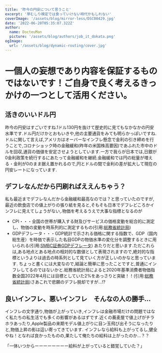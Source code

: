 ```yaml
---
title: '昨今の円安について思うこと'
excerpt: '草むしり検定では食っていけない時代かもしれない'
coverImage: '/assets/blog/mirror-less/DSC00429.jpg'
date: '2022-06-20T05:35:07.322Z'
author:
  name: DocteuMan
  picture: '/assets/blog/authors/job_it_dokata.png'
ogImage:
  url: '/assets/blog/dynamic-routing/cover.jpg'
---
```


# 一個人の妄想であり内容を保証するものではないです！ご自身で良く考えるきっかけの一つとして活用ください。

## 活きのいいドル円
昨今の円安はすごいですね.1ドル130円を抜けて歴史的に見てもなかなかの円安水準です.ドル円だけかとおもいきや,他の主要通貨をみても明らかっぽいですね.
ドルに関して言えば,アメリカはオーバーなインフレ懸念で金利の引き締めを行うことで,コロナショック時の金融緩和(昨年の米国株高要因)であふれた市中のドルを回収,通貨の価値を安定させようとしています.一方で我らが日本では,日銀が0金利政策を続行するにあたって金融緩和を継続.金融緩和では円の総量が増える・金利が0のまま据え置かれるので,円とドルの間で金利の差が拡大して現在の円安レートになっています.

 ## デフレなんだから円刷ればええんちゃう？
私も最近までデフレなんだから金融緩和最高なのでは？と思っていたのですが,最近の飲食店での値上がりの張り紙を見ると,そもそも日本でデフレどころかインフレに見えてしょうがない,.物価を考えるうえで大事な指標となるのが
- CPI・・・全国の世帯が購入する財及びサービスの価格変動を総合的に測定し、物価の変動を時系列的に測定するもの(引用:[総務省統計局](https://www.stat.go.jp/data/cpi/gaiyou.html))
- GDPデフレータ・・・GDP統計で示される価格に関する指数で、GDP（国内総生産）を時価で表示した名目GDPの物価水準の変化分を調整するときに用いられる(引用:[SMBC証券GDPデフレータ](https://www.smbcnikko.co.jp/terms/eng/g/E0043.html))
あたりだと思います.ただこれらは,ある地点とある地点の相対的な数値として表現されますので,絶対的な指標というよりは過去の時系列として見ていく方が正しいのかなと思っています.
ちょっと書くには大変なので,結論と簡単に思ったことですと,普通にインフレしてるのではないかと.総務省統計局によると2020年基準消費者物価指数全国2022年4月には目標としていた2%をあっさりと突破！！(引用:[総務省統計局](https://www.stat.go.jp/data/cpi/sokuhou/tsuki/index-z.html))さあこれで悲願のデフレ脱却ですが...!?

## 良いインフレ、悪いインフレ　そんなの人の勝手...
インフレの文字通り,物価が上がっていき,インフレは金融市場だけの問題ではなく私たちの私生活でも多くの影響があるはずです.近くの蕎麦屋で値上げがチラホラあったり,Apple製品の来期モデル値上がりに目ン玉飛び出そうになったりと,物価上昇の影は這い寄ってきています.
インフレなら給料も上がってるし,健全やね！となれば良かったものの,果たして俺たちの給料は上がったのか...？？

「一体いつからーーーーーーーー給料が上がっていると錯覚していた？」

